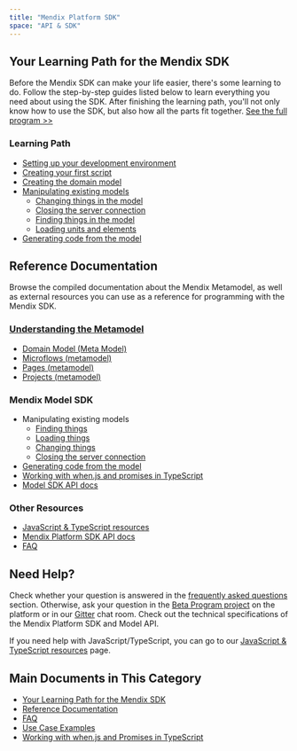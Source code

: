 ```yaml
---
title: "Mendix Platform SDK"
space: "API & SDK"
---
```

## Your Learning Path for the Mendix SDK

Before the Mendix SDK can make your life easier, there's some learning to do. Follow the step-by-step guides listed below to learn everything you need about using the SDK. After finishing the learning path, you'll not only know how to use the SDK, but also how all the parts fit together. [See the full program >>](your-learning-path-for-the-mendix-sdk)

### Learning Path

*   [Setting up your development environment](setting-up-your-development-environment)
*   [Creating your first script](creating-your-first-script)
*   [Creating the domain model](creating-the-domain-model)
*   [Manipulating existing models](manipulating-existing-models)
    *   [Changing things in the model](changing-things-in-the-model)
    *   [Closing the server connection](closing-the-server-connection)
    *   [Finding things in the model](finding-things-in-the-model)
    *   [Loading units and elements](loading-units-and-elements)
*   [Generating code from the model](generating-code-from-the-model)

## Reference Documentation

Browse the compiled documentation about the Mendix Metamodel, as well as external resources you can use as a reference for programming with the Mendix SDK.

### [Understanding the Metamodel](understanding-the-metamodel)

*   [Domain Model (Meta Model)](domain-model-metamodel)
*   [Microflows (metamodel)](microflows-metamodel)
*   [Pages (metamodel)](pages-metamodel)
*   [Projects (metamodel)](projects-metamodel)

### Mendix Model SDK

*   Manipulating existing models
    *   [Finding things](finding-things-in-the-model)
    *   [Loading things](loading-units-and-elements)
    *   [Changing things](changing-things-in-the-model)
    *   [Closing the server connection](closing-the-server-connection)
*   [Generating code from the model](generating-code-from-the-model)
*   [Working with when.js and promises in TypeScript](working-with-when.js-and-promises-in-typescript)
*   [Model SDK API docs](https://apidocs.mendix.com/modelsdk/latest/index.html)

### Other Resources

*   [JavaScript & TypeScript resources](javascript-typescript-resources)
*   [Mendix Platform SDK API docs](https://apidocs.mendix.com/platformsdk/latest/)
*   [FAQ](faq)

## Need Help?

Check whether your question is answered in the [frequently asked questions](faq) section. Otherwise, ask your question in the [Beta Program project](https://sprintr.home.mendix.com/link/project/5d2b2ddb-5cdb-479f-b8de-0bf1e883356a) on the platform or in our [Gitter](https://gitter.im/mendix/mendixplatformsdk) chat room. Check out the technical specifications of the Mendix Platform SDK and Model API.

If you need help with JavaScript/TypeScript, you can go to our [JavaScript & TypeScript resources](javascript-typescript-resources) page.

## Main Documents in This Category

* [Your Learning Path for the Mendix SDK](your-learning-path-for-the-mendix-sdk)
* [Reference Documentation](reference-documentation)
* [FAQ](faq)
* [Use Case Examples](use-case-examples)
* [Working with when.js and Promises in TypeScript](working-with-when.js-and-promises-in-typescript)
